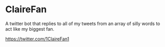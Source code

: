 # ClaireFan
A twitter bot that replies to all of my tweets from an array of silly words to act like my biggest fan.

https://twitter.com/1ClaireFan1 
